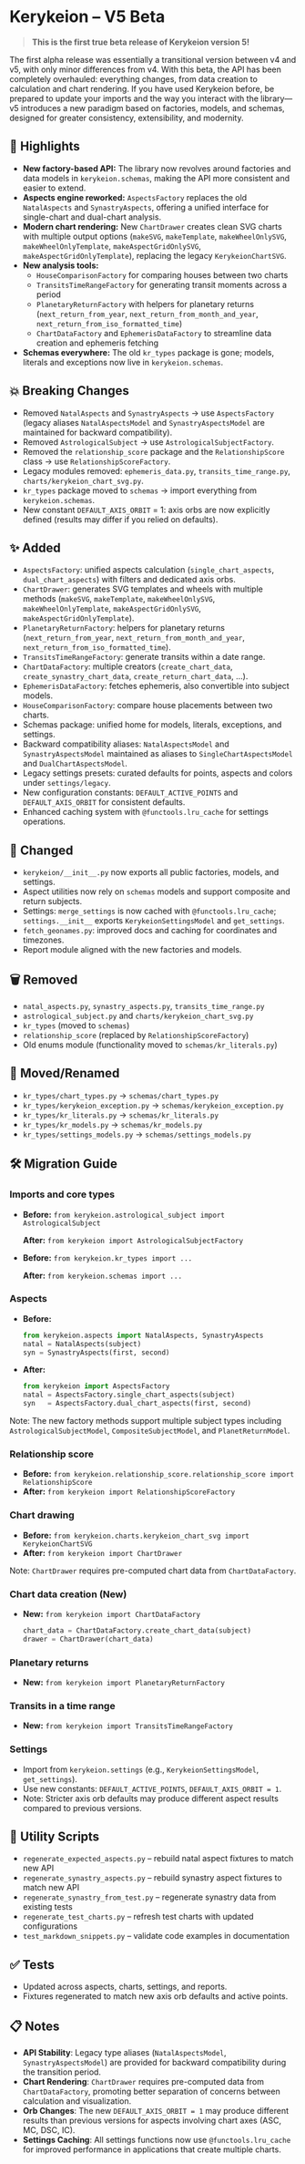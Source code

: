 # Kerykeion – V5 Beta

> **This is the first true beta release of Kerykeion version 5!**

The first alpha release was essentially a transitional version between v4 and v5, with only minor differences from v4. With this beta, the API has been completely overhauled: everything changes, from data creation to calculation and chart rendering. If you have used Kerykeion before, be prepared to update your imports and the way you interact with the library—v5 introduces a new paradigm based on factories, models, and schemas, designed for greater consistency, extensibility, and modernity.

## 🚀 Highlights
- **New factory-based API:** The library now revolves around factories and data models in `kerykeion.schemas`, making the API more consistent and easier to extend.
- **Aspects engine reworked:** `AspectsFactory` replaces the old `NatalAspects` and `SynastryAspects`, offering a unified interface for single-chart and dual-chart analysis.
- **Modern chart rendering:** New `ChartDrawer` creates clean SVG charts with multiple output options (`makeSVG`, `makeTemplate`, `makeWheelOnlySVG`, `makeWheelOnlyTemplate`, `makeAspectGridOnlySVG`, `makeAspectGridOnlyTemplate`), replacing the legacy `KerykeionChartSVG`.
- **New analysis tools:**
  - `HouseComparisonFactory` for comparing houses between two charts
  - `TransitsTimeRangeFactory` for generating transit moments across a period
  - `PlanetaryReturnFactory` with helpers for planetary returns (`next_return_from_year`, `next_return_from_month_and_year`, `next_return_from_iso_formatted_time`)
  - `ChartDataFactory` and `EphemerisDataFactory` to streamline data creation and ephemeris fetching
- **Schemas everywhere:** The old `kr_types` package is gone; models, literals and exceptions now live in `kerykeion.schemas`.

## 💥 Breaking Changes
- Removed `NatalAspects` and `SynastryAspects` → use `AspectsFactory` (legacy aliases `NatalAspectsModel` and `SynastryAspectsModel` are maintained for backward compatibility).
- Removed `AstrologicalSubject` → use `AstrologicalSubjectFactory`.
- Removed the `relationship_score` package and the `RelationshipScore` class → use `RelationshipScoreFactory`.
- Legacy modules removed: `ephemeris_data.py`, `transits_time_range.py`, `charts/kerykeion_chart_svg.py`.
- `kr_types` package moved to `schemas` → import everything from `kerykeion.schemas`.
- New constant `DEFAULT_AXIS_ORBIT` = 1: axis orbs are now explicitly defined (results may differ if you relied on defaults).

## ✨ Added
- `AspectsFactory`: unified aspects calculation (`single_chart_aspects`, `dual_chart_aspects`) with filters and dedicated axis orbs.
- `ChartDrawer`: generates SVG templates and wheels with multiple methods (`makeSVG`, `makeTemplate`, `makeWheelOnlySVG`, `makeWheelOnlyTemplate`, `makeAspectGridOnlySVG`, `makeAspectGridOnlyTemplate`).
- `PlanetaryReturnFactory`: helpers for planetary returns (`next_return_from_year`, `next_return_from_month_and_year`, `next_return_from_iso_formatted_time`).
- `TransitsTimeRangeFactory`: generate transits within a date range.
- `ChartDataFactory`: multiple creators (`create_chart_data`, `create_synastry_chart_data`, `create_return_chart_data`, …).
- `EphemerisDataFactory`: fetches ephemeris, also convertible into subject models.
- `HouseComparisonFactory`: compare house placements between two charts.
- Schemas package: unified home for models, literals, exceptions, and settings.
- Backward compatibility aliases: `NatalAspectsModel` and `SynastryAspectsModel` maintained as aliases to `SingleChartAspectsModel` and `DualChartAspectsModel`.
- Legacy settings presets: curated defaults for points, aspects and colors under `settings/legacy`.
- New configuration constants: `DEFAULT_ACTIVE_POINTS` and `DEFAULT_AXIS_ORBIT` for consistent defaults.
- Enhanced caching system with `@functools.lru_cache` for settings operations.

## 🔧 Changed
- `kerykeion/__init__.py` now exports all public factories, models, and settings.
- Aspect utilities now rely on `schemas` models and support composite and return subjects.
- Settings: `merge_settings` is now cached with `@functools.lru_cache`; `settings.__init__` exports `KerykeionSettingsModel` and `get_settings`.
- `fetch_geonames.py`: improved docs and caching for coordinates and timezones.
- Report module aligned with the new factories and models.

## 🗑 Removed
- `natal_aspects.py`, `synastry_aspects.py`, `transits_time_range.py`
- `astrological_subject.py` and `charts/kerykeion_chart_svg.py`
- `kr_types` (moved to `schemas`)
- `relationship_score` (replaced by `RelationshipScoreFactory`)
- Old enums module (functionality moved to `schemas/kr_literals.py`)

## 🔀 Moved/Renamed
- `kr_types/chart_types.py` → `schemas/chart_types.py`
- `kr_types/kerykeion_exception.py` → `schemas/kerykeion_exception.py`
- `kr_types/kr_literals.py` → `schemas/kr_literals.py`
- `kr_types/kr_models.py` → `schemas/kr_models.py`
- `kr_types/settings_models.py` → `schemas/settings_models.py`

## 🛠 Migration Guide

### Imports and core types
- **Before:** `from kerykeion.astrological_subject import AstrologicalSubject`
  
  **After:**  `from kerykeion import AstrologicalSubjectFactory`
- **Before:** `from kerykeion.kr_types import ...`
  
  **After:**  `from kerykeion.schemas import ...`

### Aspects
- **Before:**
    ```python
    from kerykeion.aspects import NatalAspects, SynastryAspects
    natal = NatalAspects(subject)
    syn = SynastryAspects(first, second)
    ```
- **After:**
    ```python
    from kerykeion import AspectsFactory
    natal = AspectsFactory.single_chart_aspects(subject)
    syn   = AspectsFactory.dual_chart_aspects(first, second)
    ```

Note: The new factory methods support multiple subject types including `AstrologicalSubjectModel`, `CompositeSubjectModel`, and `PlanetReturnModel`.

### Relationship score
- **Before:** `from kerykeion.relationship_score.relationship_score import RelationshipScore`
- **After:**  `from kerykeion import RelationshipScoreFactory`

### Chart drawing
- **Before:** `from kerykeion.charts.kerykeion_chart_svg import KerykeionChartSVG`
- **After:**  `from kerykeion import ChartDrawer`

Note: `ChartDrawer` requires pre-computed chart data from `ChartDataFactory`.

### Chart data creation (New)
- **New:** `from kerykeion import ChartDataFactory`
  ```python
  chart_data = ChartDataFactory.create_chart_data(subject)
  drawer = ChartDrawer(chart_data)
  ```

### Planetary returns
- **New:** `from kerykeion import PlanetaryReturnFactory`

### Transits in a time range
- **New:** `from kerykeion import TransitsTimeRangeFactory`

### Settings
- Import from `kerykeion.settings` (e.g., `KerykeionSettingsModel`, `get_settings`).
- Use new constants: `DEFAULT_ACTIVE_POINTS`, `DEFAULT_AXIS_ORBIT = 1`.
- Note: Stricter axis orb defaults may produce different aspect results compared to previous versions.

## 🧰 Utility Scripts
- `regenerate_expected_aspects.py` – rebuild natal aspect fixtures to match new API
- `regenerate_synastry_aspects.py` – rebuild synastry aspect fixtures to match new API  
- `regenerate_synastry_from_test.py` – regenerate synastry data from existing tests
- `regenerate_test_charts.py` – refresh test charts with updated configurations
- `test_markdown_snippets.py` – validate code examples in documentation

## ✅ Tests
- Updated across aspects, charts, settings, and reports.
- Fixtures regenerated to match new axis orb defaults and active points.

## 📋 Notes
- **API Stability**: Legacy type aliases (`NatalAspectsModel`, `SynastryAspectsModel`) are provided for backward compatibility during the transition period.
- **Chart Rendering**: `ChartDrawer` requires pre-computed data from `ChartDataFactory`, promoting better separation of concerns between calculation and visualization.
- **Orb Changes**: The new `DEFAULT_AXIS_ORBIT = 1` may produce different results than previous versions for aspects involving chart axes (ASC, MC, DSC, IC).
- **Settings Caching**: All settings functions now use `@functools.lru_cache` for improved performance in applications that create multiple charts.
